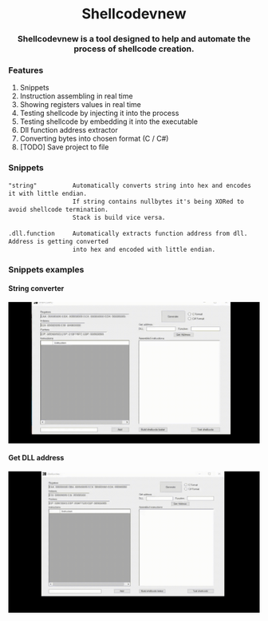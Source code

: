 <div align="center">
  <h1>Shellcodevnew</h1>
  <h3>Shellcodevnew is a tool designed to help and automate the process of shellcode creation.</h3>
</div>

### Features
  1. Snippets
  2. Instruction assembling in real time
  3. Showing registers values in real time
  4. Testing shellcode by injecting it into the process
  5. Testing shellcode by embedding it into the executable
  6. Dll function address extractor
  7. Converting bytes into chosen format (C / C#)
  8. [TODO] Save project to file

### Snippets
```
"string"          Automatically converts string into hex and encodes it with little endian. 
                  If string contains nullbytes it's being XORed to avoid shellcode termination. 
                  Stack is build vice versa.
                  
.dll.function     Automatically extracts function address from dll. Address is getting converted 
                  into hex and encoded with little endian.
```

### Snippets examples

  <h4>String converter</h4>
  <img align="center" src="https://github.com/XaFF-XaFF/Shellcodev/blob/master/readme/snippet1.gif?raw=true" width="1024"/>

  <h4>Get DLL address</h4>
  <img align="center" src="https://github.com/XaFF-XaFF/Shellcodev/blob/master/readme/dll.gif?raw=true" width="1024"/>
